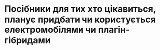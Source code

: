 # Посібники для тих хто цікавиться, планує придбати чи користується електромобілями чи плагін-гібридами
